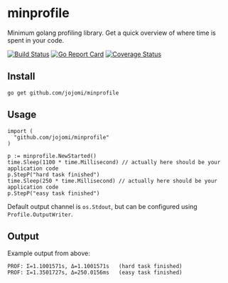 # minprofile

Minimum golang profiling library. Get a quick overview of where time is spent in your code.

[![Build Status](https://api.travis-ci.org/jojomi/minprofile.svg?branch=master)](https://travis-ci.org/jojomi/minprofile) [![Go Report Card](https://goreportcard.com/badge/github.com/jojomi/minprofile)](https://goreportcard.com/report/github.com/jojomi/minprofile) [![Coverage Status](https://coveralls.io/repos/github/jojomi/minprofile/badge.svg?branch=master)](https://coveralls.io/github/jojomi/minprofile?branch=master)

## Install

    go get github.com/jojomi/minprofile


## Usage

    import (
      "github.com/jojomi/minprofile"
    )

    p := minprofile.NewStarted()
    time.Sleep(1100 * time.Millisecond) // actually here should be your application code
    p.StepP("hard task finished")
    time.Sleep(250 * time.Millisecond) // actually here should be your application code
    p.StepP("easy task finished")

Default output channel is `os.Stdout`, but can be configured using `Profile.OutputWriter`.


## Output

Example output from above:

    PROF: Σ=1.1001571s, Δ=1.1001571s   (hard task finished)
    PROF: Σ=1.3501727s, Δ=250.0156ms   (easy task finished)
